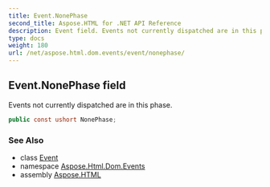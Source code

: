 ```yaml
---
title: Event.NonePhase
second_title: Aspose.HTML for .NET API Reference
description: Event field. Events not currently dispatched are in this phase
type: docs
weight: 180
url: /net/aspose.html.dom.events/event/nonephase/
---
```

## Event.NonePhase field

Events not currently dispatched are in this phase.

```csharp
public const ushort NonePhase;
```

### See Also

* class [Event](../)
* namespace [Aspose.Html.Dom.Events](../../event/)
* assembly [Aspose.HTML](../../../)

